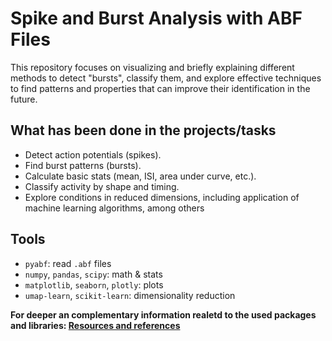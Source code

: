 # Spike and Burst Analysis with ABF Files

This repository focuses on visualizing and briefly explaining different methods to detect "bursts", classify them, and explore effective techniques to find patterns and properties that can improve their identification in the future.


## What has been done in the projects/tasks
- Detect action potentials (spikes).  
- Find burst patterns (bursts).  
- Calculate basic stats (mean, ISI, area under curve, etc.).  
- Classify activity by shape and timing.  
- Explore conditions in reduced dimensions, including application of machine learning algorithms, among others

## Tools
- `pyabf`: read `.abf` files  
- `numpy`, `pandas`, `scipy`: math & stats  
- `matplotlib`, `seaborn`, `plotly`: plots  
- `umap-learn`, `scikit-learn`: dimensionality reduction  

**For deeper an complementary information realetd to the used packages and libraries: 
  [Resources and references](./2_Libraries_used.md)**
